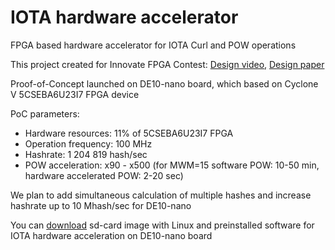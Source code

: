 # IOTA hardware accelerator
FPGA based hardware accelerator for IOTA Curl and POW operations

This project created for Innovate FPGA Contest:
[Design video](https://www.youtube.com/watch?v=JJRlwTJHBCg), 
[Design paper](http://www.innovatefpga.com/cgi-bin/innovate/teams.pl?Id=EM080)

Proof-of-Concept launched on DE10-nano board, which based on Cyclone V 5CSEBA6U23I7 FPGA device

PoC parameters:
- Hardware resources: 11% of 5CSEBA6U23I7 FPGA 
- Operation frequency: 100 MHz
- Hashrate: 1 204 819 hash/sec 
- POW acceleration: x90 - x500 (for MWM=15 software POW: 10-50 min, hardware accelerated POW: 2-20 sec)

We plan to add simultaneous calculation of multiple hashes and increase hashrate up to 10 Mhash/sec for DE10-nano

You can [download](https://github.com/LampaLab/iota_fpga/releases/tag/v0.1) sd-card image with Linux and preinstalled software for IOTA hardware acceleration on DE10-nano board
